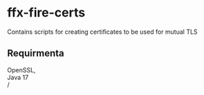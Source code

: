 # ffx-fire-certs
Contains scripts for creating certificates to be used for mutual TLS

## Requirmenta
OpenSSL,<br/>
Java 17<br>/

